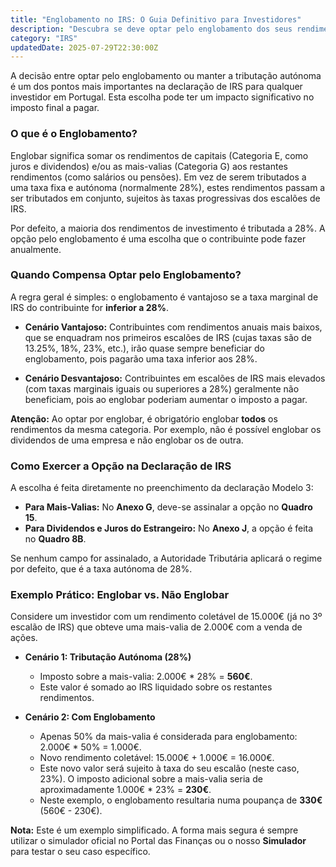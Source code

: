 ```yaml
---
title: "Englobamento no IRS: O Guia Definitivo para Investidores"
description: "Descubra se deve optar pelo englobamento dos seus rendimentos de investimento ou se a taxa liberatória de 28% é mais vantajosa. Guia completo com exemplos práticos."
category: "IRS"
updatedDate: 2025-07-29T22:30:00Z
---
```


A decisão entre optar pelo englobamento ou manter a tributação autónoma é um dos pontos mais importantes na declaração de IRS para qualquer investidor em Portugal. Esta escolha pode ter um impacto significativo no imposto final a pagar.

### O que é o Englobamento?

Englobar significa somar os rendimentos de capitais (Categoria E, como juros e dividendos) e/ou as mais-valias (Categoria G) aos restantes rendimentos (como salários ou pensões). Em vez de serem tributados a uma taxa fixa e autónoma (normalmente 28%), estes rendimentos passam a ser tributados em conjunto, sujeitos às taxas progressivas dos escalões de IRS.

Por defeito, a maioria dos rendimentos de investimento é tributada a 28%. A opção pelo englobamento é uma escolha que o contribuinte pode fazer anualmente.

### Quando Compensa Optar pelo Englobamento?

A regra geral é simples: o englobamento é vantajoso se a taxa marginal de IRS do contribuinte for **inferior a 28%**.

* **Cenário Vantajoso:** Contribuintes com rendimentos anuais mais baixos, que se enquadram nos primeiros escalões de IRS (cujas taxas são de 13.25%, 18%, 23%, etc.), irão quase sempre beneficiar do englobamento, pois pagarão uma taxa inferior aos 28%.

* **Cenário Desvantajoso:** Contribuintes em escalões de IRS mais elevados (com taxas marginais iguais ou superiores a 28%) geralmente não beneficiam, pois ao englobar poderiam aumentar o imposto a pagar.

**Atenção:** Ao optar por englobar, é obrigatório englobar **todos** os rendimentos da mesma categoria. Por exemplo, não é possível englobar os dividendos de uma empresa e não englobar os de outra.

### Como Exercer a Opção na Declaração de IRS

A escolha é feita diretamente no preenchimento da declaração Modelo 3:

* **Para Mais-Valias:** No **Anexo G**, deve-se assinalar a opção no **Quadro 15**.
* **Para Dividendos e Juros do Estrangeiro:** No **Anexo J**, a opção é feita no **Quadro 8B**.

Se nenhum campo for assinalado, a Autoridade Tributária aplicará o regime por defeito, que é a taxa autónoma de 28%.

### Exemplo Prático: Englobar vs. Não Englobar

Considere um investidor com um rendimento coletável de 15.000€ (já no 3º escalão de IRS) que obteve uma mais-valia de 2.000€ com a venda de ações.

* **Cenário 1: Tributação Autónoma (28%)**
    * Imposto sobre a mais-valia: 2.000€ * 28% = **560€**.
    * Este valor é somado ao IRS liquidado sobre os restantes rendimentos.

* **Cenário 2: Com Englobamento**
    * Apenas 50% da mais-valia é considerada para englobamento: 2.000€ * 50% = 1.000€.
    * Novo rendimento coletável: 15.000€ + 1.000€ = 16.000€.
    * Este novo valor será sujeito à taxa do seu escalão (neste caso, 23%). O imposto adicional sobre a mais-valia seria de aproximadamente 1.000€ * 23% = **230€**.
    * Neste exemplo, o englobamento resultaria numa poupança de **330€** (560€ - 230€).

**Nota:** Este é um exemplo simplificado. A forma mais segura é sempre utilizar o simulador oficial no Portal das Finanças ou o nosso **Simulador** para testar o seu caso específico.